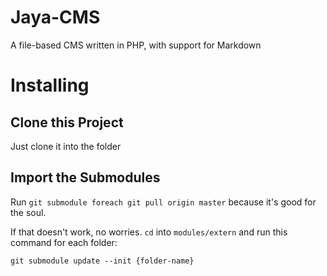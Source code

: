 # Jaya-CMS
A file-based CMS written in PHP, with support for Markdown

# Installing

## Clone this Project

Just clone it into the folder

## Import the Submodules

Run `git submodule foreach git pull origin master` because it's good for the soul.

If that doesn't work, no worries. `cd` into `modules/extern` and run this command for each folder:

`git submodule update --init {folder-name}`
